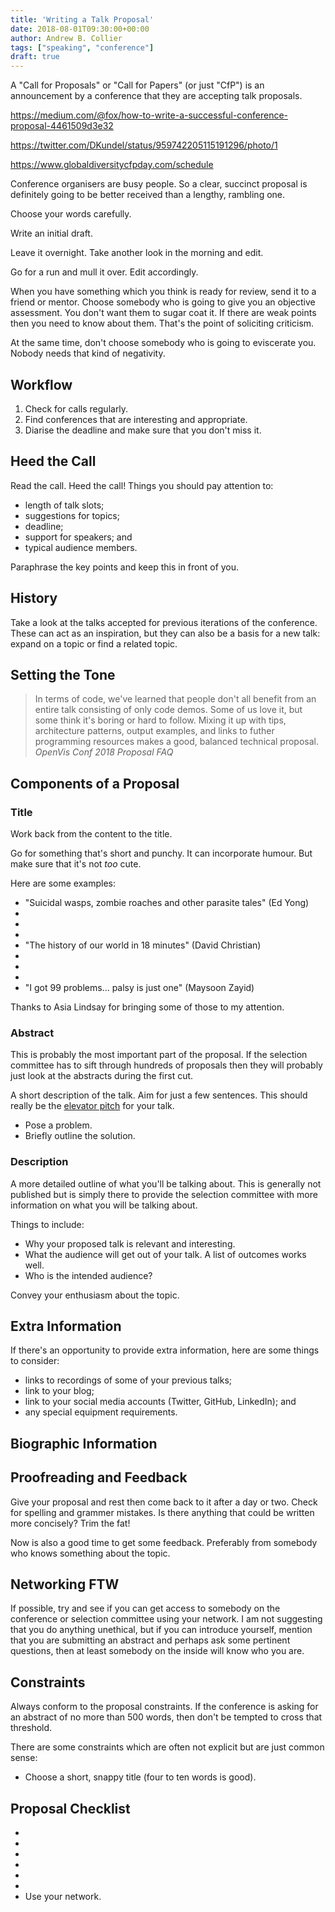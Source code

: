 ```yaml
---
title: 'Writing a Talk Proposal'
date: 2018-08-01T09:30:00+00:00
author: Andrew B. Collier
tags: ["speaking", "conference"]
draft: true
---
```


A "Call for Proposals" or "Call for Papers" (or just "CfP") is an announcement by a conference that they are accepting talk proposals.

https://medium.com/@fox/how-to-write-a-successful-conference-proposal-4461509d3e32

https://twitter.com/DKundel/status/959742205115191296/photo/1

https://www.globaldiversitycfpday.com/schedule

Conference organisers are busy people. So a clear, succinct proposal is definitely going to be better received than a lengthy, rambling one.

Choose your words carefully.

Write an initial draft.

Leave it overnight. Take another look in the morning and edit.

Go for a run and mull it over. Edit accordingly.

When you have something which you think is ready for review, send it to a friend or mentor. Choose somebody who is going to give you an objective assessment. You don't want them to sugar coat it. If there are weak points then you need to know about them. That's the point of soliciting criticism.

At the same time, don't choose somebody who is going to eviscerate you. Nobody needs that kind of negativity.

## Workflow

1. Check for calls regularly.
2. Find conferences that are interesting and appropriate.
3. Diarise the deadline and make sure that you don't miss it.

## Heed the Call

Read the call. Heed the call! Things you should pay attention to:

- length of talk slots;
- suggestions for topics;
- deadline;
- support for speakers; and
- typical audience members.

Paraphrase the key points and keep this in front of you.

## History

Take a look at the talks accepted for previous iterations of the conference. These can act as an inspiration, but they can also be a basis for a new talk: expand on a topic or find a related topic.

## Setting the Tone

<blockquote>
	In terms of code, we've learned that people don't all benefit from an entire talk consisting of only code demos. Some of us love it, but some think it's boring or hard to follow. Mixing it up with tips, architecture patterns, output examples, and links to futher programming resources makes a good, balanced technical proposal.
	<cite>OpenVis Conf 2018 Proposal FAQ</cite>
</blockquote>

## Components of a Proposal

### Title

Work back from the content to the title.

Go for something that's short and punchy. It can incorporate humour. But make sure that it's not *too* cute.

Here are some examples:

- "Suicidal wasps, zombie roaches and other parasite tales" (Ed Yong)
- 
- 
- 
- "The history of our world in 18 minutes" (David Christian)
- 
- 
- 
- "I got 99 problems... palsy is just one" (Maysoon Zayid)

Thanks to Asia Lindsay for bringing some of those to my attention.

### Abstract

This is probably the most important part of the proposal. If the selection committee has to sift through hundreds of proposals then they will probably just look at the abstracts during the first cut.

A short description of the talk. Aim for just a few sentences. This should really be the [elevator pitch](https://en.wikipedia.org/wiki/Elevator_pitch) for your talk.

- Pose a problem.
- Briefly outline the solution.

### Description

A more detailed outline of what you'll be talking about. This is generally not published but is simply there to provide the selection committee with more information on what you will be talking about.

Things to include:

- Why your proposed talk is relevant and interesting.
- What the audience will get out of your talk. A list of outcomes works well.
- Who is the intended audience?

Convey your enthusiasm about the topic.

## Extra Information

If there's an opportunity to provide extra information, here are some things to consider:

- links to recordings of some of your previous talks;
- link to your blog;
- link to your social media accounts (Twitter, GitHub, LinkedIn); and
- any special equipment requirements.

## Biographic Information

## Proofreading and Feedback

Give your proposal and rest then come back to it after a day or two. Check for spelling and grammer mistakes. Is there anything that could be written more concisely? Trim the fat!

Now is also a good time to get some feedback. Preferably from somebody who knows something about the topic.

## Networking FTW

If possible, try and see if you can get access to somebody on the conference or selection committee using your network. I am not suggesting that you do anything unethical, but if you can introduce yourself, mention that you are submitting an abstract and perhaps ask some pertinent questions, then at least somebody on the inside will know who you are.

## Constraints

Always conform to the proposal constraints. If the conference is asking for an abstract of no more than 500 words, then don't be tempted to cross that threshold.

There are some constraints which are often not explicit but are just common sense:

- Choose a short, snappy title (four to ten words is good).

## Proposal Checklist

- 
- 
- 
- 
- 
- 
- Use your network.